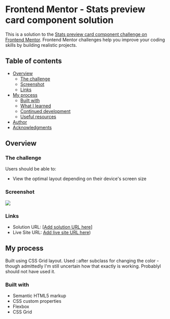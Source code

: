 # Frontend Mentor - Stats preview card component solution

This is a solution to the [Stats preview card component challenge on Frontend Mentor](https://www.frontendmentor.io/challenges/stats-preview-card-component-8JqbgoU62). Frontend Mentor challenges help you improve your coding skills by building realistic projects. 

## Table of contents

- [Overview](#overview)
  - [The challenge](#the-challenge)
  - [Screenshot](#screenshot)
  - [Links](#links)
- [My process](#my-process)
  - [Built with](#built-with)
  - [What I learned](#what-i-learned)
  - [Continued development](#continued-development)
  - [Useful resources](#useful-resources)
- [Author](#author)
- [Acknowledgments](#acknowledgments)

## Overview

### The challenge

Users should be able to:

- View the optimal layout depending on their device's screen size

### Screenshot

![](image/screenshot.png)

### Links

- Solution URL: [[Add solution URL here](https://www.frontendmentor.io/solutions/responsive-stats-card-using-html-and-css-3gQhGriwMZ)]
- Live Site URL: [Add live site URL here](https://inkfromblood.github.io/frontendmentor-stats-preview-card-component/))

## My process

Built using CSS Grid layout.
Used ::after subclass for changing the color - though admittedly I'm still uncertain how that exactly is working. Probablyl should not have used it.

### Built with

- Semantic HTML5 markup
- CSS custom properties
- Flexbox
- CSS Grid


